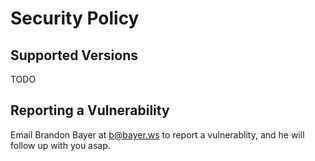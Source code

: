 # Security Policy

## Supported Versions

TODO

## Reporting a Vulnerability

Email Brandon Bayer at b@bayer.ws to report a vulnerablity, and he will follow up with you asap.

